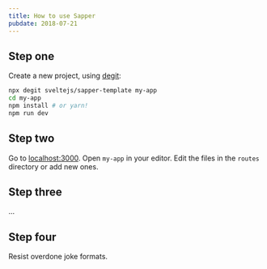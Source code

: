 ```yaml
---
title: How to use Sapper
pubdate: 2018-07-21
---
```


## Step one

Create a new project, using [degit](https://github.com/Rich-Harris/degit):

```bash
npx degit sveltejs/sapper-template my-app
cd my-app
npm install # or yarn!
npm run dev
```

## Step two

Go to [localhost:3000](http://localhost:3000). Open `my-app` in your editor. Edit the files in the `routes` directory or add new ones.

## Step three

...

## Step four

Resist overdone joke formats.
